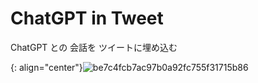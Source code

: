 # ChatGPT in Tweet
ChatGPT との 会話を ツイートに埋め込む

{: align="center"}![be7c4fcb7ac97b0a92fc755f31715b86](https://user-images.githubusercontent.com/67362239/230646593-6e804072-3011-43cb-84df-0c433c491b9e.gif)
